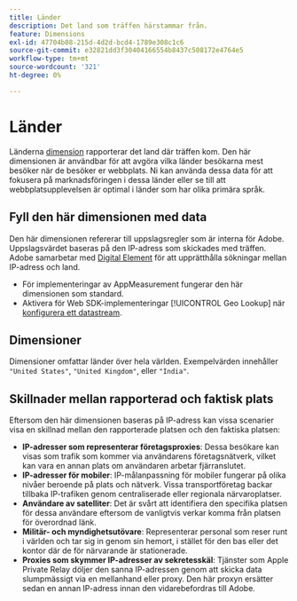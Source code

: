 ```yaml
---
title: Länder
description: Det land som träffen härstammar från.
feature: Dimensions
exl-id: 47704b08-215d-4d2d-bcd4-1789e308c1c6
source-git-commit: e32821dd3f30404166554b8437c508172e4764e5
workflow-type: tm+mt
source-wordcount: '321'
ht-degree: 0%

---
```


# Länder

Länderna [dimension](overview.md) rapporterar det land där träffen kom. Den här dimensionen är användbar för att avgöra vilka länder besökarna mest besöker när de besöker er webbplats. Ni kan använda dessa data för att fokusera på marknadsföringen i dessa länder eller se till att webbplatsupplevelsen är optimal i länder som har olika primära språk.

## Fyll den här dimensionen med data

Den här dimensionen refererar till uppslagsregler som är interna för Adobe. Uppslagsvärdet baseras på den IP-adress som skickades med träffen. Adobe samarbetar med [Digital Element](https://www.digitalelement.com/) för att upprätthålla sökningar mellan IP-adress och land.

* För implementeringar av AppMeasurement fungerar den här dimensionen som standard.
* Aktivera för Web SDK-implementeringar [!UICONTROL Geo Lookup] när [konfigurera ett datastream](https://experienceleague.adobe.com/docs/experience-platform/datastreams/configure.html).

## Dimensioner

Dimensioner omfattar länder över hela världen. Exempelvärden innehåller `"United States"`, `"United Kingdom"`, eller `"India"`.

## Skillnader mellan rapporterad och faktisk plats

Eftersom den här dimensionen baseras på IP-adress kan vissa scenarier visa en skillnad mellan den rapporterade platsen och den faktiska platsen:

* **IP-adresser som representerar företagsproxies**: Dessa besökare kan visas som trafik som kommer via användarens företagsnätverk, vilket kan vara en annan plats om användaren arbetar fjärranslutet.
* **IP-adresser för mobiler**: IP-målanpassning för mobiler fungerar på olika nivåer beroende på plats och nätverk. Vissa transportföretag backar tillbaka IP-trafiken genom centraliserade eller regionala närvaroplatser.
* **Användare av satelliter**: Det är svårt att identifiera den specifika platsen för dessa användare eftersom de vanligtvis verkar komma från platsen för överordnad länk.
* **Militär- och myndighetsutövare**: Representerar personal som reser runt i världen och tar sig in genom sin hemort, i stället för den bas eller det kontor där de för närvarande är stationerade.
* **Proxies som skymmer IP-adresser av sekretesskäl**: Tjänster som Apple Private Relay döljer den sanna IP-adressen genom att skicka data slumpmässigt via en mellanhand eller proxy. Den här proxyn ersätter sedan en annan IP-adress innan den vidarebefordras till Adobe.
